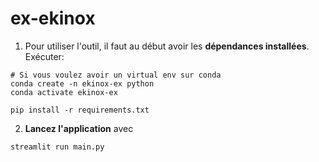 # ex-ekinox

1. Pour utiliser l'outil, il faut au début avoir les **dépendances installées**. Exécuter:
```
# Si vous voulez avoir un virtual env sur conda
conda create -n ekinox-ex python
conda activate ekinox-ex

pip install -r requirements.txt
```

2. **Lancez l'application** avec
```
streamlit run main.py
```
